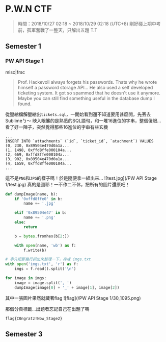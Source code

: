 # P.W.N CTF
> 時間：2018/10/27 02:18 ~ 2018/10/29 02:18 (UTC+8)
剛好碰上期中考前，孤軍奮戰了一整天，只解出五題 T.T

## Semester 1
### PW API Stage 1
misc|frsc
> Prof. Hackevoll always forgets his passwords. Thats why he wrote himself a password storage API...
> He also used a self developed ticketing system.
> It got so spammed that he doesn't use it anymore.
> Maybe you can still find something useful in the database dump I found.

從壓縮檔解壓縮出`tickets.sql`，一開始看到還不知道要用甚麼開，先丟去Sublimeㄅ～
映入眼簾的是熟悉的SQL語句，和一堆16進位的字串，整個傻眼...
看了好一陣子，突然覺得那些16進位的字串有些玄機
```
...
INSERT INTO `attachments` (`id`, `ticket_id`, `atachment`) VALUES
(0, 230, 0x89504e470d0a1a...
(1, 1498, 0xffd8ffe000104a...
(2, 669, 0xffd8ffe000104a...
(3, 902, 0x89504e470d0a1a...
(4, 1659, 0xffd8ffe000104a...
...
```

這不是`PNG`和`JPG`的樣子嗎！於是隨便拿一組出來...
![test.jpg](/PW API Stage 1/test.jpg)
真的是圖耶！一不作二不休，把所有的圖片還原吧！
```python
def dumpImage(name, b):
    if '0xffd8ffe0' in b:
        name += '.jpg'

    elif '0x89504e47' in b:
        name += '.png'
    else:
        return

    b = bytes.fromhex(b[2:])

    with open(name, 'wb') as f:
        f.write(b)

# 事先把那幾行抓出來整理一下，存成 imgs.txt
with open('imgs.txt', 'r') as f:
    imgs = f.read().split('\n')

for image in imgs:
    image = image.split(', ')
    dumpImage(image[0] + '_' + image[1], image[2])

```

其中一張圖片果然就藏著flag
![flag](/PW API Stage 1/30_1095.png)

那個分頁標籤...出題者忘記自己在出題了嗎

`flag{C0ngratz!Now_Stage2}`

## Semester 3